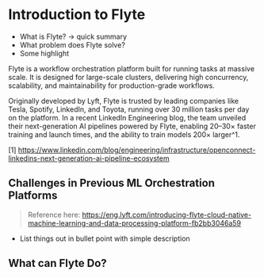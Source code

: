 # Introduction to Flyte

- What is Flyte? -> quick summary
- What problem does Flyte solve?
- Some highlight

Flyte is a workflow orchestration platform built for running tasks at massive scale. It is
designed for large-scale clusters, delivering high concurrency, scalability, and
maintainability for production-grade workflows.

Originally developed by Lyft, Flyte is trusted by leading companies like Tesla, Spotify,
LinkedIn, and Toyota, running over 30 million tasks per day on the platform.
In a recent LinkedIn Engineering blog, the team unveiled their next-generation AI
pipelines powered by Flyte, enabling 20–30× faster training and launch times, and the
ability to train models 200× larger^1.



[1] https://www.linkedin.com/blog/engineering/infrastructure/openconnect-linkedins-next-generation-ai-pipeline-ecosystem

## Challenges in Previous ML Orchestration Platforms

> Reference here: https://eng.lyft.com/introducing-flyte-cloud-native-machine-learning-and-data-processing-platform-fb2bb3046a59

- List things out in bullet point with simple description


## What can Flyte Do?

